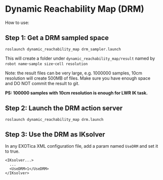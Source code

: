 # Dynamic Reachability Map (DRM)
How to use:

## Step 1: Get a DRM sampled space
```
roslaunch dynamic_reachability_map drm_sampler.launch
```

This will create a folder under ``dynamic_reachability_map/result`` named by ``robot name``-``sample size``-``cell resolution``

Note: the result files can be very large, e.g. 1000000 samples, 10cm resolution will create 500MB of files. Make sure you have enough space and DO NOT commit the result to git.

__PS: 100000 samples with 10cm resolution is enough for LWR IK task.__

## Step 2: Launch the DRM action server
``` 
roslaunch dynamic_reachability_map drm.launch
```

## Step 3: Use the DRM as IKsolver
In any EXOTica XML configuration file, add a param named `UseDRM` and set it to true.
```
<IKsolver...>
  ...
  <UseDRM>1</UseDRM>
</IKsolver>
```
